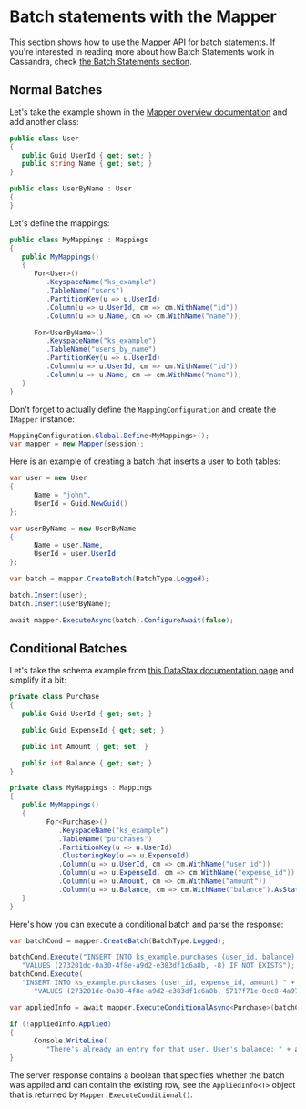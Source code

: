 # Batch statements with the Mapper

This section shows how to use the Mapper API for batch statements. If you're interested in reading more about how Batch Statements work in Cassandra, check [the Batch Statements section][batchstatements].

## Normal Batches

Let's take the example shown in the [Mapper overview documentation](../index) and add another class:

```csharp
public class User
{
   public Guid UserId { get; set; }
   public string Name { get; set; }
}

public class UserByName : User
{
}
```

Let's define the mappings:

```csharp
public class MyMappings : Mappings
{
   public MyMappings()
   {
      For<User>()
         .KeyspaceName("ks_example")
         .TableName("users")
         .PartitionKey(u => u.UserId)
         .Column(u => u.UserId, cm => cm.WithName("id"))
         .Column(u => u.Name, cm => cm.WithName("name"));

      For<UserByName>()
         .KeyspaceName("ks_example")
         .TableName("users_by_name")
         .PartitionKey(u => u.UserId)
         .Column(u => u.UserId, cm => cm.WithName("id"))
         .Column(u => u.Name, cm => cm.WithName("name"));
   }
}
```

Don't forget to actually define the `MappingConfiguration` and create the `IMapper` instance:

```csharp
MappingConfiguration.Global.Define<MyMappings>();
var mapper = new Mapper(session);
```

Here is an example of creating a batch that inserts a user to both tables:

```csharp
var user = new User
{
      Name = "john",
      UserId = Guid.NewGuid()
};

var userByName = new UserByName
{
      Name = user.Name,
      UserId = user.UserId
};

var batch = mapper.CreateBatch(BatchType.Logged);

batch.Insert(user);
batch.Insert(userByName);

await mapper.ExecuteAsync(batch).ConfigureAwait(false);
```

## Conditional Batches

Let's take the schema example from [this DataStax documentation page][batch-static] and simplify it a bit:

```csharp
private class Purchase
{
   public Guid UserId { get; set; }

   public Guid ExpenseId { get; set; }

   public int Amount { get; set; }

   public int Balance { get; set; }
}

private class MyMappings : Mappings
{
   public MyMappings()
   {
         For<Purchase>()
            .KeyspaceName("ks_example")
            .TableName("purchases")
            .PartitionKey(u => u.UserId)
            .ClusteringKey(u => u.ExpenseId)
            .Column(u => u.UserId, cm => cm.WithName("user_id"))
            .Column(u => u.ExpenseId, cm => cm.WithName("expense_id"))
            .Column(u => u.Amount, cm => cm.WithName("amount"))
            .Column(u => u.Balance, cm => cm.WithName("balance").AsStatic());
   }
}
```

Here's how you can execute a conditional batch and parse the response:

```csharp
var batchCond = mapper.CreateBatch(BatchType.Logged);

batchCond.Execute("INSERT INTO ks_example.purchases (user_id, balance) " +
   "VALUES (273201dc-0a30-4f8e-a9d2-e383df1c6a8b, -8) IF NOT EXISTS");
batchCond.Execute(
   "INSERT INTO ks_example.purchases (user_id, expense_id, amount) " +
      "VALUES (273201dc-0a30-4f8e-a9d2-e383df1c6a8b, 5717f71e-0cc8-4a97-a960-0b9f8ca5a487, 8)");

var appliedInfo = await mapper.ExecuteConditionalAsync<Purchase>(batchCond).ConfigureAwait(false);

if (!appliedInfo.Applied)
{
      Console.WriteLine(
         "There's already an entry for that user. User's balance: " + appliedInfo.Existing.Balance);
}
```

 The server response contains a boolean that specifies whether the batch was applied and can contain the existing row, see the `AppliedInfo<T>` object that is returned by `Mapper.ExecuteConditional()`.

[batchstatements]: ../../core/statements/batch/index
[batch-static]: https://docs.datastax.com/en/cql-oss/3.1/cql/cql_using/use-batch-static.html